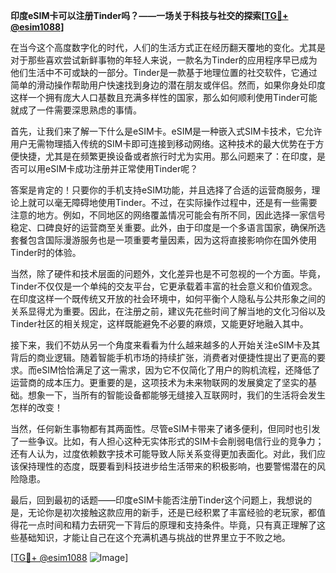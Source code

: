 **印度eSIM卡可以注册Tinder吗？——一场关于科技与社交的探索[[TG💪+ @esim1088](https://t.me/s/esim1088)]**

在当今这个高度数字化的时代，人们的生活方式正在经历翻天覆地的变化。尤其是对于那些喜欢尝试新鲜事物的年轻人来说，一款名为Tinder的应用程序早已成为他们生活中不可或缺的一部分。Tinder是一款基于地理位置的社交软件，它通过简单的滑动操作帮助用户快速找到身边的潜在朋友或伴侣。然而，如果你身处印度这样一个拥有庞大人口基数且充满多样性的国家，那么如何顺利使用Tinder可能就成了一件需要深思熟虑的事情。

首先，让我们来了解一下什么是eSIM卡。eSIM是一种嵌入式SIM卡技术，它允许用户无需物理插入传统的SIM卡即可连接到移动网络。这种技术的最大优势在于方便快捷，尤其是在频繁更换设备或者旅行时尤为实用。那么问题来了：在印度，是否可以用eSIM卡成功注册并正常使用Tinder呢？

答案是肯定的！只要你的手机支持eSIM功能，并且选择了合适的运营商服务，理论上就可以毫无障碍地使用Tinder。不过，在实际操作过程中，还是有一些需要注意的地方。例如，不同地区的网络覆盖情况可能会有所不同，因此选择一家信号稳定、口碑良好的运营商至关重要。此外，由于印度是一个多语言国家，确保所选套餐包含国际漫游服务也是一项重要考量因素，因为这将直接影响你在国外使用Tinder时的体验。

当然，除了硬件和技术层面的问题外，文化差异也是不可忽视的一个方面。毕竟，Tinder不仅仅是一个单纯的交友平台，它更承载着丰富的社会意义和价值观念。在印度这样一个既传统又开放的社会环境中，如何平衡个人隐私与公共形象之间的关系显得尤为重要。因此，在注册之前，建议先花些时间了解当地的文化习俗以及Tinder社区的相关规定，这样既能避免不必要的麻烦，又能更好地融入其中。

接下来，我们不妨从另一个角度来看看为什么越来越多的人开始关注eSIM卡及其背后的商业逻辑。随着智能手机市场的持续扩张，消费者对便捷性提出了更高的要求。而eSIM恰恰满足了这一需求，因为它不仅简化了用户的购机流程，还降低了运营商的成本压力。更重要的是，这项技术为未来物联网的发展奠定了坚实的基础。想象一下，当所有的智能设备都能够无缝接入互联网时，我们的生活将会发生怎样的改变！

当然，任何新生事物都有其两面性。尽管eSIM卡带来了诸多便利，但同时也引发了一些争议。比如，有人担心这种无实体形式的SIM卡会削弱电信行业的竞争力；还有人认为，过度依赖数字技术可能导致人际关系变得更加表面化。对此，我们应该保持理性的态度，既要看到科技进步给生活带来的积极影响，也要警惕潜在的风险隐患。

最后，回到最初的话题——印度eSIM卡能否注册Tinder这个问题上，我想说的是，无论你是初次接触这款应用的新手，还是已经积累了丰富经验的老玩家，都值得花一点时间和精力去研究一下背后的原理和支持条件。毕竟，只有真正理解了这些基础知识，才能让自己在这个充满机遇与挑战的世界里立于不败之地。

[[TG💪+ @esim1088](https://t.me/s/esim1088) ![Image](https://i.postimg.cc/4NQfJmqS/Snipaste-2025-05-13-00-14-12.png)]